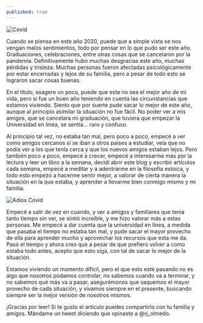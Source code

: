 ```yaml
---
published: true
---
```

![Covid]({{site.baseurl}}/images/covid.jpg)


Cuando se piensa en este año 2020, puede que a simple vista se nos vengan malos sentimientos, todo por pensar en lo que pudo ser este año. Graduaciones, celebraciones, entre otras cosas que se cancelaron por la pandemia. Definitivamente hubo muchas desgracias este año, muchas pérdidas y tristeza. Muchas personas fueron afectadas psicológicamente por estar encerradas y lejos de su familia, pero a pesar de todo esto se lograron sacar cosas buenas.

En el título, exagere un poco, puede que este no sea el mejor año de mi vida, pero si fue un buen año teniendo en cuenta las circunstancias que estamos viviendo. Siento que por suerte pude sacar lo mejor de este año, aunque al principio asimilar la situación no fue fácil. No poder ver a mis amigos, que se cancelara mi graduación, que tuviera que empezar la Universidad en línea, se sentía… raro y confuso.

Al principio tal vez, no estaba tan mal, pero poco a poco, empecé a ver como amigos cercanos si se iban a otros países a estudiar, veía que no podía ver a los que tenía cerca y que los nuevos amigos estaban lejos. Pero también poco a poco, empecé a crecer, empecé a interesarme más por la lectura y leer un libro a la semana, decidí abrir este blog y escribir artículos cada semana, empecé a meditar y a adentrarme en la filosofía estoica, y todo esto empezó a hacerme sentir mejor, a valorar de cierta manera la situación en la que estaba, y aprender a llevarme bien conmigo mismo y mi familia.


![Adios Covid]({{site.baseurl}}/images/adios.jpg)


Empecé a salir de vez en cuando, y ver a amigos y familiares que tenía tanto tiempo sin ver, se sintió increíble, y me hizo valorar más a estas personas. Me empecé a dar cuenta que la universidad en línea, a medida que pasaba el tiempo no estaba tan mal, y pude sacar el mayor provecho de ella para aprender mucho y aprovechar los recursos que esta me da. Pasó el tiempo y ahora creo que a pesar de que prefiero volver a como estaba todo antes, acepto que esto siga, con tal de sacar lo mejor de la situación.

Estamos viviendo un momento difícil, pero el que esto esté pasando no es algo que nosotros podamos controlar, no sabemos cuando va a terminar, y no sabemos qué más va a pasar, asegurémonos que saquemos el mayor provecho de cada situación, y vivamos siempre en el presente, buscando siempre ser la mejor versión de nosotros mismos.

¡Gracias por leer! Si te gusto el artículo puedes compartirlo con tu familia y amigos. Mándame un tweet diciendo que opinaste a @rj_olmedo.

